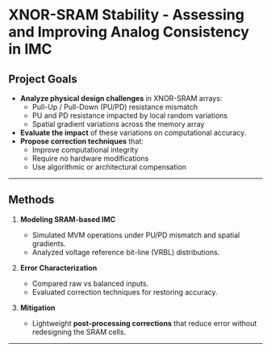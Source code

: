 # XNOR-SRAM Stability - Assessing and Improving Analog Consistency in IMC


## Project Goals
- **Analyze physical design challenges** in XNOR-SRAM arrays:
  - Pull-Up / Pull-Down (PU/PD) resistance mismatch
  - PU and PD resistance impacted by local random variations 
  - Spatial gradient variations across the memory array
- **Evaluate the impact** of these variations on computational accuracy.
- **Propose correction techniques** that:
  - Improve computational integrity  
  - Require no hardware modifications  
  - Use algorithmic or architectural compensation

---

## Methods
1. **Modeling SRAM-based IMC**
   - Simulated MVM operations under PU/PD mismatch and spatial gradients.  
   - Analyzed voltage reference bit-line (VRBL) distributions.  

2. **Error Characterization**
   - Compared raw vs balanced inputs.  
   - Evaluated correction techniques for restoring accuracy.  

3. **Mitigation**
   - Lightweight **post-processing corrections** that reduce error without redesigning the SRAM cells.  

---
